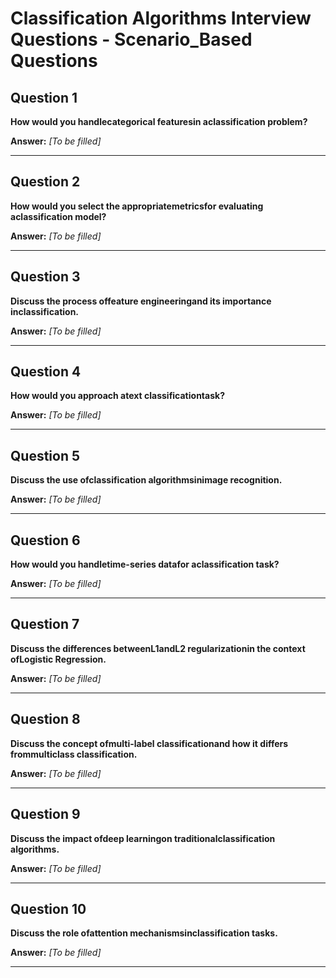 # Classification Algorithms Interview Questions - Scenario_Based Questions

## Question 1

**How would you handlecategorical featuresin aclassification problem?**

**Answer:** _[To be filled]_

---

## Question 2

**How would you select the appropriatemetricsfor evaluating aclassification model?**

**Answer:** _[To be filled]_

---

## Question 3

**Discuss the process offeature engineeringand its importance inclassification.**

**Answer:** _[To be filled]_

---

## Question 4

**How would you approach atext classificationtask?**

**Answer:** _[To be filled]_

---

## Question 5

**Discuss the use ofclassification algorithmsinimage recognition.**

**Answer:** _[To be filled]_

---

## Question 6

**How would you handletime-series datafor aclassification task?**

**Answer:** _[To be filled]_

---

## Question 7

**Discuss the differences betweenL1andL2 regularizationin the context ofLogistic Regression.**

**Answer:** _[To be filled]_

---

## Question 8

**Discuss the concept ofmulti-label classificationand how it differs frommulticlass classification.**

**Answer:** _[To be filled]_

---

## Question 9

**Discuss the impact ofdeep learningon traditionalclassification algorithms.**

**Answer:** _[To be filled]_

---

## Question 10

**Discuss the role ofattention mechanismsinclassification tasks.**

**Answer:** _[To be filled]_

---

